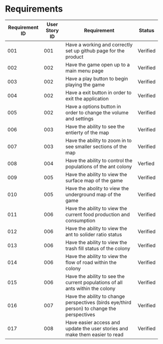 # Requirements

| Requirement ID | User Story ID | Requirement | Status |
|----------------|---------------|-------------|--------|
|            001 |           001 | Have a working and correctly set up github page for the product | Verified | 
|            002 |           002 | Have the game open up to a main menu page | Verified | 
|            003 |           002 | Have a play button to begin playing the game | Verified | 
|            004 |           002 | Have a exit button in order to exit the application | Verified | 
|            005 |           002 | Have a options button in order to change the volume and settings | Verified | 
|            006 |           003 | Have the ability to see the entierty of the map | Verified | 
|            007 |           003 | Have the ability to zoom in to see smaller sections of the map | Verified | 
|            008 |           004 | Have the ability to control the populations of the ant colony | Verfied | 
|            009 |           005 | Have the ability to view the surface map of the game | Verified | 
|            010 |           005 | Have the abolity to view the underground map of the game | Verified | 
|            011 |           006 | Have the ability to view the current food production and consumption | Verified | 
|            012 |           006 | Have the ability to view the ant to solider ratio status | Verified | 
|            013 |           006 | Have the ability to view the trash fill status of the colony | Verified | 
|            014 |           006 | Have the ability to view the flow of road within the colony | Verified | 
|            015 |           006 | Have the ability to see the current populations of all ants within the colony | Verified | 
|            016 |           007 | Have the ability to change perspectives (birds eye/third person) to change the perspectives | Verified |
|            017 |           008 | Have easier access and update the user stories and make them easier to read | Verified | 
